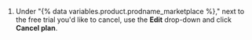 1. Under "{% data variables.product.prodname_marketplace %}," next to the free trial you'd like to cancel, use the **Edit** drop-down and click **Cancel plan**.
